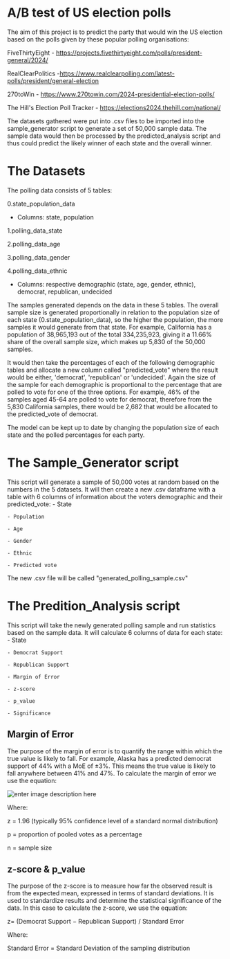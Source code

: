 # A/B test of US election polls

The aim of this project is to predict the party that would win the US election based on the polls given by these popular polling organisations:

FiveThirtyEight - https://projects.fivethirtyeight.com/polls/president-general/2024/

RealClearPolitics -https://www.realclearpolling.com/latest-polls/president/general-election

270toWin - https://www.270towin.com/2024-presidential-election-polls/

The Hill's Election Poll Tracker - https://elections2024.thehill.com/national/

The datasets gathered were put into .csv files to be imported into the sample_generator script to generate a set of 50,000 sample data. The sample data would then be processed by the predicted_analysis script and thus could predict the likely winner of each state and the overall winner.

# The Datasets

The polling data consists of 5 tables:

0.state_population_data
	
 - Columns: state, population
 
1.polling_data_state

2.polling_data_age

3.polling_data_gender

4.polling_data_ethnic
		
  - Columns: respective demographic (state, age, gender, ethnic), democrat, republican, undecided

The samples generated depends on the data in these 5 tables. The overall sample size is generated proportionally in relation to the population size of each state (0.state_population_data), so the higher the population, the more samples it would generate from that state. For example, California has a population of 38,965,193 out of the total 334,235,923, giving it a 11.66% share of the overall sample size, which makes up 5,830 of the 50,000 samples. 

It would then take the percentages of each of the following demographic tables and allocate a new column called "predicted_vote" where the result would be either, 'democrat', 'republican' or 'undecided'. Again the size of the sample for each demographic is proportional to the percentage that are polled to vote for one of the three options. For example, 46% of the samples aged 45-64 are polled to vote for democrat, therefore from the 5,830 California samples, there would be 2,682 that would be allocated to the predicted_vote of democrat.

The model can be kept up to date by changing the population size of each state and the polled percentages for each party.

# The Sample_Generator script
This script will generate a sample of 50,000 votes at random based on the numbers in the 5 datasets. It will then create a new .csv dataframe with a table with 6 columns of information about the voters demographic and their predicted_vote:
	- State
 
	- Population
 
	- Age
 
	- Gender
 
	- Ethnic
 
	- Predicted vote

The new .csv file will be called "generated_polling_sample.csv"

# The Predition_Analysis script
This script will take the newly generated polling sample and run statistics based on the sample data. It will calculate 6 columns of data for each state:
	- State
 
	- Democrat Support
 
	- Republican Support
 
	- Margin of Error
 
	- z-score
 
	- p_value
 
	- Significance
 

## Margin of Error
The purpose of the margin of error is to quantify the range within which the true value is likely to fall. For example, Alaska has a predicted democrat support of 44% with a MoE of ±3%. This means the true value is likely to fall anywhere between 41% and 47%. To calculate the margin of error we use the equation:

![enter image description here](https://iili.io/2AVCS3P.png)

Where:

z = 1.96 (typically 95% confidence level of a standard normal distribution)

p = proportion of pooled votes as a percentage

n = sample size

## z-score & p_value
The purpose of the z-score is to measure how far the observed result is from the expected mean, expressed in terms of standard deviations. It is used to standardize results and determine the statistical significance of the data. In this case to calculate the z-score, we use the equation:

z= (Democrat Support − Republican Support) / Standard Error​

Where:

Standard Error = Standard Deviation of the sampling distribution
